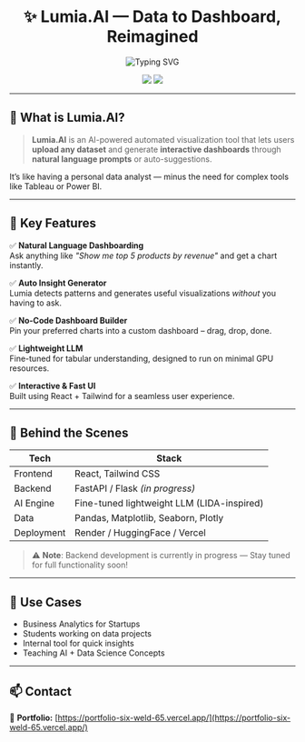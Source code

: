 <h1 align="center">✨ Lumia.AI — Data to Dashboard, Reimagined</h1>

<p align="center">
  <img src="https://readme-typing-svg.herokuapp.com?font=Fira+Code&size=22&duration=3000&pause=1000&color=F97316&center=true&vCenter=true&width=500&lines=Turn+raw+data+into+actionable+insights;Prompt-powered+dashboard+creation;Your+AI+data+assistant+is+here!" alt="Typing SVG" />
</p>

<p align="center">
  <img src="https://img.shields.io/badge/AI%20Powered-Yes-4B0082?style=for-the-badge&logo=OpenAI&logoColor=white" />
  <img src="https://img.shields.io/badge/Built%20With-React%20%7C%20FastAPI%20%7C%20Lightweight%20LLM-blueviolet?style=for-the-badge" />
</p>

---

## 🚀 What is Lumia.AI?

> **Lumia.AI** is an AI-powered automated visualization tool that lets users **upload any dataset** and generate **interactive dashboards** through **natural language prompts** or auto-suggestions.

It’s like having a personal data analyst — minus the need for complex tools like Tableau or Power BI.

---

## 🎯 Key Features

✅ **Natural Language Dashboarding**  
Ask anything like *"Show me top 5 products by revenue"* and get a chart instantly.

✅ **Auto Insight Generator**  
Lumia detects patterns and generates useful visualizations *without* you having to ask.

✅ **No-Code Dashboard Builder**  
Pin your preferred charts into a custom dashboard – drag, drop, done.

✅ **Lightweight LLM**  
Fine-tuned for tabular understanding, designed to run on minimal GPU resources.

✅ **Interactive & Fast UI**  
Built using React + Tailwind for a seamless user experience.

---

## 🧠 Behind the Scenes

| Tech        | Stack                                        |
|-------------|----------------------------------------------|
| Frontend    | React, Tailwind CSS                          |
| Backend     | FastAPI / Flask *(in progress)*              |
| AI Engine   | Fine-tuned lightweight LLM (LIDA-inspired)   |
| Data        | Pandas, Matplotlib, Seaborn, Plotly          |
| Deployment  | Render / HuggingFace / Vercel                |

> ⚠️ **Note**: Backend development is currently in progress — Stay tuned for full functionality soon!

---

## 📌 Use Cases

- Business Analytics for Startups  
- Students working on data projects  
- Internal tool for quick insights  
- Teaching AI + Data Science Concepts  

---

## 📫 Contact

🔗 **Portfolio:** [https://portfolio-six-weld-65.vercel.app/](https://portfolio-six-weld-65.vercel.app/)
